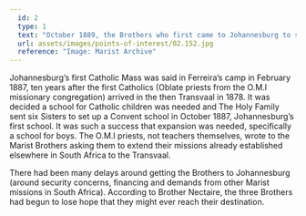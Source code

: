```yaml
---
  id: 2
  type: 1
  text: "October 1889, the Brothers who first came to Johannesburg to set up the Marist Brothers College at Koch Street.  Brother Albert Dominic (left), Brother Frederick, Principal (center) and Brother Euphrase (right). "
  url: assets/images/points-of-interest/02.152.jpg
  reference: "Image: Marist Archive"
---
```

Johannesburg’s first Catholic Mass was said in Ferreira’s camp in February 1887, ten years after the first Catholics (Oblate priests from the O.M.I missionary congregation) arrived in the then Transvaal in 1878. It was decided a school for Catholic children was needed and The Holy Family sent six Sisters to set up a Convent school in October 1887, Johannesburg’s first school. It was such a success that expansion was needed, specifically a school for boys. The O.M.I priests, not teachers themselves, wrote to the Marist Brothers asking them to extend their missions already established elsewhere in South Africa to the Transvaal. 

There had been many delays around getting the Brothers to Johannesburg (around security concerns, financing and demands from other Marist missions in South Africa).  According to Brother Nectaire, the three Brothers had begun to lose hope that they might ever reach their destination. 
 

       